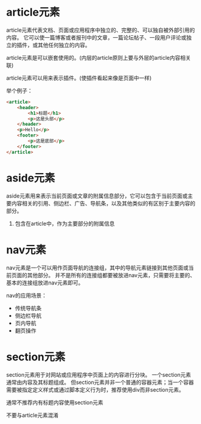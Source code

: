 # article元素

article元素代表文档、页面或应用程序中独立的、完整的、可以独自被外部引用的内容。
它可以使一篇博客或者报刊中的文章，一篇论坛帖子、一段用户评论或独立的插件，或其他任何独立的内容。

article元素是可以嵌套使用的。(内层的article原则上要与外层的article内容相关联)

article元素可以用来表示插件。(使插件看起来像是页面中一样)

举个例子：
```html
<article>
	<header>
		<h1>标题</h1>
		<p>这是头部</p>
	</header>
	<p>Hello</p>
	<footer>
		<p>这是底部</p>
	</footer>
</article>
```

# aside元素

aside元素用来表示当前页面或文章的附属信息部分，它可以包含于当前页面或主要内容相关的引用、侧边栏、广告、导航条，以及其他类似的有区别于主要内容的部分。

1. 包含在article中，作为主要部分的附属信息

# nav元素

nav元素是一个可以用作页面导航的连接组，其中的导航元素链接到其他页面或当前页面的其他部分。
并不是所有的连接组都要被放进nav元素，只需要将主要的、基本的连接组放进nav元素即可。

nav的应用场景：
* 传统导航条
* 侧边栏导航
* 页内导航
* 翻页操作

# section元素

section元素用于对网站或应用程序中页面上的内容进行分块。
一个section元素通常由内容及其标题组成。
但section元素并非一个普通的容器元素；当一个容器需要被指定定义样式或通过脚本定义行为时，推荐使用div而非section元素。

通常不推荐内有标题内容使用section元素

不要与article元素混淆